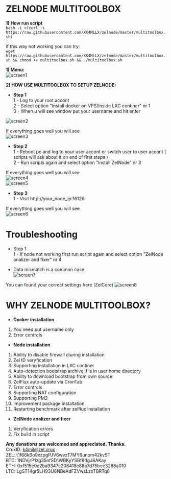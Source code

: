# ZELNODE MULTITOOLBOX

<b>1) How run script</b>  
```bash -i <(curl -s https://raw.githubusercontent.com/XK4MiLX/zelnode/master/multitoolbox.sh)```  

if this way not working you can try:  
```wget https://raw.githubusercontent.com/XK4MiLX/zelnode/master/multitoolbox.sh && chmod +x multitoolbox.sh && ./multitoolbox.sh```   

<b>1) Menu:</b>    
![screen1](https://raw.githubusercontent.com/XK4MiLX/zelnode/master/image/picm1v3.jpg) 

<b>2) HOW USE MULTITOOLBOX TO SETUP ZELNODE:</b>    
 
* <b>Step 1</b>  
1 - Log to your root accont  
2 - Select option "Install docker on VPS/Inside LXC continer" nr 1  
3 - When u will see window put your username  and hit enter  

![screen2](https://raw.githubusercontent.com/XK4MiLX/zelnode/master/image/picm2.jpg)

If everything goes well you will see  
![screen3](https://raw.githubusercontent.com/XK4MiLX/zelnode/master/image/picm3.png)

* <b>Step 2</b>  
1 - Reboot pc and log to your user accont or switch user to user accont  ( scripts will ask about it on end of first steps )  
2 - Run scripts again and select option "Install ZelNode" nr 3  

If everything goes well you will see  
![screen4](https://raw.githubusercontent.com/XK4MiLX/zelnode/master/image/picm6.jpg)  
![screen5](https://raw.githubusercontent.com/XK4MiLX/zelnode/master/image/picm7.jpg) 

* <b>Step 3</b>  
1 - Visit http://your_node_ip:16126  

If everything goes well you will see  
![screen6](https://raw.githubusercontent.com/XK4MiLX/zelnode/master/image/picm8.jpg)  

# Troubleshooting

* Step 1  
1 - If node not working first run script again and select option "ZelNode analizer and fixer" nr 4  

 - Data mismatch is a common case  
![screen7](https://raw.githubusercontent.com/XK4MiLX/zelnode/master/image/picm9.jpg) 

You can found your correct settings here (ZelCore)
![screen8](https://raw.githubusercontent.com/XK4MiLX/zelnode/master/image/pic03v2.jpg) 

# WHY ZELNODE MULTITOOLBOX?  
  
* <b>Docker installation</b>  
1) You need put username only  
2) Error controls  
  
* <b>Node installation</b>  
1) Ability to disable firewall diuring installation  
2) Zel ID veryfication  
3) Supporting installation in LXC continer  
4) Auto-detection bootstrap archive if is in user home directory   
5) Ability to download bootstrap from own source  
6) ZelFlux auto-update via CronTab
7) Error controls 
8) Supporting NAT configuration
9) Supporting PM2
10) Improvement package installation
11) Restarting benchmark after zelflux installation
  
* <b>ZelNode analizer and fixer</b>  
1) Veryfication errors  
2) Fix build in script 

  
<b>Any donations are welcomed and appreciated. Thanks.</b>  
CruxID: k4mil@zel.crux  
ZEL: t1f66kBo9xzpgPJV6wvzT7MY6unpm42kvST  
BTC: 1NDVjrP1zg35nfSD1WBKyYSBf8dgJ8AKay  
ETH: 0xf515e0e2ba9347c208418c88a7d75bee3288a010  
LTC: LgST14gr5LH93U8NBeAdFZVwsLzxTBRTq8  

